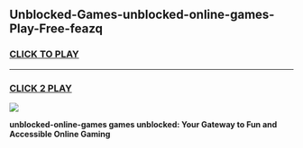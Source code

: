 
## Unblocked-Games-unblocked-online-games-Play-Free-feazq
<h3>
<a href="https://premium76.site?title=unblocked-online-games&ref=19M">CLICK TO PLAY</a></h3>
<hr>

<h3>
<a href="https://premium76.site?title=unblocked-online-games&ref=19M">CLICK 2 PLAY</a>
  
</h3>

<a href="https://premium76.site?title=unblocked-online-games&ref=19M"><img src="https://clearcache.store/games.png"></a>


**unblocked-online-games games unblocked: Your Gateway to Fun and Accessible Online Gaming**
